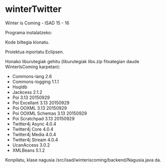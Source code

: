 # winterTwitter
Winter is Coming - ISAD 15 - 16

Programa instalatzeko:

Kode biltegia klonatu.

Proiektua inportatu Eclipsen.

Honako liburutegiak gehitu (liburutegiak libs.zip fitxategian daude WinterIsComing karpetan):
- Commons-lang 2.6
- Commons-logging 1.1.1
- Hsqldb
- Jackcess 2.1.2
- Poi 3.13 20150929
- Poi Excellant 3.13 20150929
- Poi OOXML 3.13 20150929
- Poi OOXML Schemas 3.13 20150929
- Poi Scratchpad 3.13 20150929
- Twitter4j Async 4.0.4
- Twitter4j Core 4.0.4
- Twitter4j Media 4.0.4
- Twitter4j Stream 4.0.4
- UcanAccess 3.0.2
- XMLBeans 5.1.2

Konpilatu, klase nagusia /src/isad/winteriscoming/backend/Nagusia.java da.
